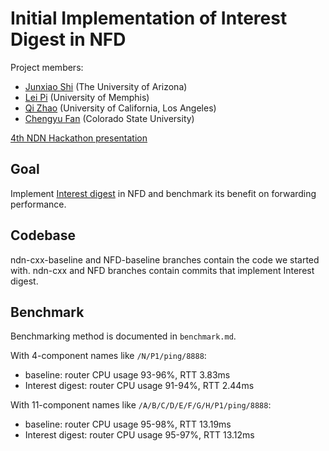 # Initial Implementation of Interest Digest in NFD

Project members:

* [Junxiao Shi](https://www.cs.arizona.edu/~shijunxiao/) (The University of Arizona)
* [Lei Pi](https://www.linkedin.com/in/leipi1) (University of Memphis)
* [Qi Zhao](https://irl.cs.ucla.edu/~qzhao/) (University of California, Los Angeles)
* [Chengyu Fan](https://www.linkedin.com/in/chengyu-fan-5a56b227) (Colorado State University)

[4th NDN Hackathon presentation](https://www.slideshare.net/yoursunny/nfd-interestdigest)

## Goal

Implement [Interest digest](https://redmine.named-data.net/issues/3333) in
NFD and benchmark its benefit on forwarding performance.

## Codebase

ndn-cxx-baseline and NFD-baseline branches contain the code we started with.
ndn-cxx and NFD branches contain commits that implement Interest digest.

## Benchmark

Benchmarking method is documented in `benchmark.md`.

With 4-component names like `/N/P1/ping/8888`:

* baseline: router CPU usage 93-96%, RTT 3.83ms
* Interest digest: router CPU usage 91-94%, RTT 2.44ms

With 11-component names like `/A/B/C/D/E/F/G/H/P1/ping/8888`:

* baseline: router CPU usage 95-98%, RTT 13.19ms
* Interest digest: router CPU usage 95-97%, RTT 13.12ms

